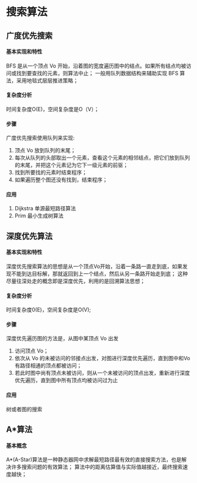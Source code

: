 # 搜索算法  
## 广度优先搜索  
#### 基本实现和特性  
BFS 是从一个顶点 Vo 开始，沿着图的宽度遍历图中的结点。如果所有结点均被访问或找到要查找的元素，则算法中止；
一般用队列数据结构来辅助实现 BFS 算法，采用地毯式层层推进策略；
#### 复杂度分析  
时间复杂度O(E)，空间复杂度是O（V）；
#### 步骤  
广度优先搜索使用队列来实现:
1. 顶点 Vo 放到队列的末尾；
2. 每次从队列的头部取出一个元素，查看这个元素的相邻结点，把它们放到队列的末尾，并把这个元素记为它下一级元素的前驱；
3. 找到所要找的元素时结束程序；
4. 如果遍历整个图还没有找到，结束程序；
#### 应用  
1. Dijkstra 单源最短路径算法  
2. Prim 最小生成树算法  
## 深度优先算法  
#### 基本实现和特性  
深度优先搜索算法的思想是从一个顶点Vo开始，沿着一条路一直走到底，如果发现不能到达目标解，那就返回到上一个结点，然后从另一条路开始走到底；
这种尽量往深处走的概念即是深度优先，利用的是回溯算法思想；
#### 复杂度分析  
时间复杂度0(E)，空间复杂度是O(V);   
#### 步骤  
深度优先遍历图的方法是，从图中某顶点 Vo 出发  
1. 访问顶点 Vo；
2. 依次从 Vo 的未被访问的邻接点出发，对图进行深度优先遍历，直到图中和Vo有路径相通的顶点都被访问；  
3. 若此时图中尚有顶点未被访问，则从一个未被访问的顶点出发，重新进行深度优先遍历，直到图中所有顶点均被访问过为止  
#### 应用  
树或者图的搜索  
## A*算法  
#### 基本概念  
A*(A-Star)算法是一种静态器网中求解最短路径最有效的直接搜索方法，也是解决许多搜索问题的有效算法；
算法中的距离估算值与实际值越接近，最终搜索速度越快；